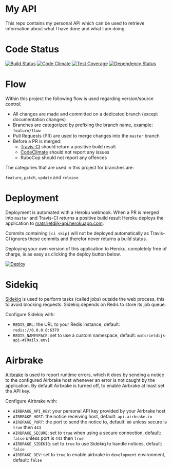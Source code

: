 # My API

This repo contains my personal API which can be used to retrieve information about what I have done and what I am doing.

# Code Status

[![Build Status](https://travis-ci.org/matsrietdijk/matsrietdijk-api.svg?branch=master)](https://travis-ci.org/matsrietdijk/matsrietdijk-api)
[![Code Climate](https://codeclimate.com/github/matsrietdijk/matsrietdijk-api/badges/gpa.svg)](https://codeclimate.com/github/matsrietdijk/matsrietdijk-api)
[![Test Coverage](https://codeclimate.com/github/matsrietdijk/matsrietdijk-api/badges/coverage.svg)](https://codeclimate.com/github/matsrietdijk/matsrietdijk-api/coverage)
[![Dependency Status](https://gemnasium.com/matsrietdijk/matsrietdijk-api.svg)](https://gemnasium.com/matsrietdijk/matsrietdijk-api)

# Flow

Within this project the following flow is used regarding version/source control:

- All changes are made and committed on a dedicated branch (except documentation changes)
- Branches are categorized by prefixing the branch name, example: `feature/flow`
- Pull Requests (PR) are used to merge changes into the `master` branch
- Before a PR is merged:
  - [Travis-CI](https://travis-ci.org/matsrietdijk/matsrietdijk-api/pull_requests) should return a positive build result
  - [CodeClimate](https://codeclimate.com/github/matsrietdijk/matsrietdijk-api/branches) should not report any issues
  - RuboCop should not report any offences

The categories that are used in this project for branches are:

`feature`, `patch`, `update` and `release`

# Deployment

Deployment is automated with a Heroku webhook. When a PR is merged into `master` and Travis-CI returns a positive build result Heroku deploys
the application to [matsrietdijk-api.herokuapp.com](https://matsrietdijk-api.herokuapp.com).

Commits containing `[ci skip]` will not be deployed automatically as Travis-CI ignores these commits and therefor never returns a build status.

Deploying your own version of this application to Heroku, completely free of charge, is as easy as clicking the deploy button below.

[![Deploy](https://www.herokucdn.com/deploy/button.svg)](https://heroku.com/deploy)

# Sidekiq

[Sidekiq](http://sidekiq.org) is used to perform tasks (called jobs) outside the web process, this to avoid blocking requests. Sidekiq depends on Redis to store its job queue.

Configure Sidekiq with:

- `REDIS_URL`: the URL to your Redis instance, default: `redis://0.0.0.0:6379`
- `REDIS_NAMESPACE`: set to use a custom namespace, default: `matsrietdijk-api-#{Rails.env}`

# Airbrake

[Airbrake](https://airbrake.io) is used to report runtime errors, which it does by sending a notice to the configured Airbrake host whenever an error is not caught by the application.
By default Airbrake is turned off, to enable Airbrake at least set the API key.

Configure Airbrake with:

- `AIRBRAKE_API_KEY`: your personal API key provided by your Airbrake host
- `AIRBRAKE_HOST`: the notice receiving host, default: `api.airbrake.io`
- `AIRBRAKE_PORT`: the port to send the notice to, default: `80` unless secure is `true` then `443`
- `AIRBRAKE_SECURE`: set to `true` when using a secure connection, default: `false` unless port is `443` then `true`
- `AIRBRAKE_SIDEKIQ`: set to `true` to use Sidekiq to handle notices, default: `false`
- `AIRBRAKE_DEV`: set to `true` to enable airbrake in `development` environment, default: `false`
